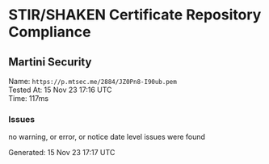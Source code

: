 # STIR/SHAKEN Certificate Repository Compliance

## Martini Security

Name: `https://p.mtsec.me/2884/JZ0Pn8-I90ub.pem`\
Tested At: 15 Nov 23 17:16 UTC\
Time: 117ms

### Issues

no warning, or error, or notice date level issues were found

Generated: 15 Nov 23 17:17 UTC